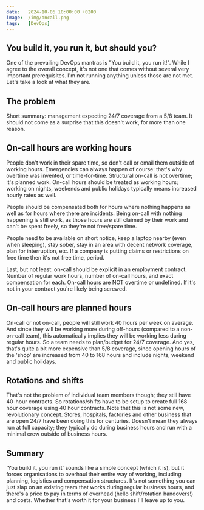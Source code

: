 ```yaml
---
date:   2024-10-06 10:00:00 +0200
image:  /img/oncall.png
tags:   [DevOps]
---
```


## You build it, you run it, but should you?

One of the prevailing DevOps mantras is "You build it, you run it!". While I agree to the overall concept, it's not one that comes without several very important prerequisites. I'm not running anything unless those are not met. Let's take a look at what they are.

## The problem

Short summary: management expecting 24/7 coverage from a 5/8 team. It should not come as a surprise that this doesn't work, for more than one reason.

## On-call hours are working hours

People don't work in their spare time, so don't call or email them outside of working hours. Emergencies can always happen of course: that's why overtime was invented, or time-for-time. Structural on-call is not overtime; it's planned work. On-call hours should be treated as working hours; working on nights, weekends and public holidays typically means increased hourly rates as well.

People should be compensated both for hours where nothing happens as well as for hours where there are incidents. Being on-call with nothing happening is still work, as those hours are still claimed by their work and can't be spent freely, so they're not free/spare time.

People need to be available on short notice, keep a laptop nearby (even when sleeping), stay sober, stay in an area with decent network coverage, plan for interruption, etc. If a company is putting claims or restrictions on free time then it's not free time, period.

Last, but not least: on-call should be explicit in an employment contract. Number of regular work hours, number of on-call hours, and exact compensation for each. On-call hours are NOT overtime or undefined. If it's not in your contract you're likely being screwed.

## On-call hours are planned hours

On-call or not on-call, people will still work 40 hours per week on average. And since they will be working more during off-hours (compared to a non-on-call team), this automatically implies they will be working less during regular hours. So a team needs to plan/budget for 24/7 coverage. And yes, that's quite a bit more expensive than 5/8 coverage, since opening hours of the 'shop' are increased from 40 to 168 hours and include nights, weekend and public holidays.

## Rotations and shifts

That's not the problem of individual team members though; they still have 40-hour contracts. So rotations/shifts have to be setup to create full 168 hour coverage using 40 hour contracts. Note that this is not some new, revolutionary concept. Stores, hospitals, factories and other business that are open 24/7 have been doing this for centuries. Doesn't mean they always run at full capacity; they typically do during business hours and run with a minimal crew outside of business hours.

## Summary

'You build it, you run it' sounds like a simple concept (which it is), but it forces organisations to overhaul their entire way of working, including planning, logistics and compensation structures. It's not something you can just slap on an existing team that works during regular business hours, and there's a price to pay in terms of overhead (hello shift/rotation handovers!) and costs. Whether that's worth it for your business I'll leave up to you.